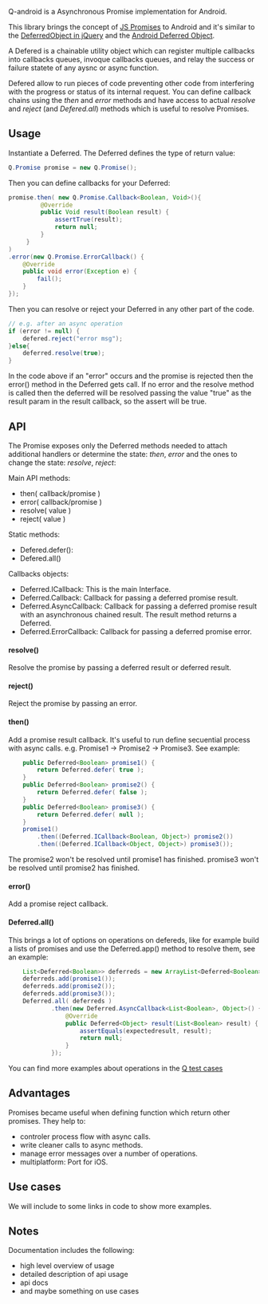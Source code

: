 

Q-android is a Asynchronous Promise implementation for Android.

This library brings the concept of [JS Promises](https://developer.mozilla.org/en-US/docs/Mozilla/JavaScript_code_modules/Promise.jsm/Promise#Constructor) to Android and it's similar to the [DeferredObject in jQuery](http://api.jquery.com/category/deferred-object/) and the [Android Deferred Object](https://github.com/CodeAndMagic/android-deferred-object).

A Defered is a chainable utility object which can register multiple callbacks into callbacks queues, invoque callbacks queues, and relay the success or failure statete of any aysnc or async function. 

Defered allow to run pieces of code preventing other code from interfering with the progress or status of its internal request. You can define callback chains using the *then* and *error* methods and have access to actual *resolve* and  *reject* (and *Defered.all*) methods which is useful to resolve Promises.

## Usage

Instantiate a Deferred. The Deferred defines the type of return value:
```java
Q.Promise promise = new Q.Promise();
```
Then you can define callbacks for your Deferred: 
```java        
promise.then( new Q.Promise.Callback<Boolean, Void>(){
         @Override
         public Void result(Boolean result) {
             assertTrue(result);
             return null;
         }
     }
)
.error(new Q.Promise.ErrorCallback() {
    @Override
    public void error(Exception e) {
        fail();
    }
});
```
Then you can resolve or reject your Deferred in any other part of the code.
```java
// e.g. after an async operation
if (error != null) {
    defered.reject("error msg");
}else{
    deferred.resolve(true);
}
```
In the code above if an "error" occurs and the promise is rejected then the error() method in the Deferred gets call. If no error and the resolve method is called then the deferred will be resolved passing the value "true" as the result param in the result callback, so the assert will be true.

## API
The Promise exposes only the Deferred methods needed to attach additional handlers or determine the state: *then*, *error* and the ones to change the state: *resolve*, *reject*:

Main API methods:
* then( callback/promise )
* error( callback/promise )
* resolve( value )
* reject( value )

Static methods:
* Defered.defer(): 
* Defered.all()

Callbacks objects:
* Deferred.ICallback: This is the main Interface.
* Deferred.Callback: Callback for passing a deferred promise result.
* Deferred.AsyncCallback: Callback for passing a deferred promise result with an asynchronous chained result. The result method returns a Deferred.
* Deferred.ErrorCallback: Callback for passing a deferred promise error. 

#### resolve()
Resolve the promise by passing a deferred result or deferred result.

#### reject()
Reject the promise by passing an error.

#### then()
Add a promise result callback. It's useful to run define secuential process with async calls. e.g. Promise1 -> Promise2 -> Promise3. See example: 
```java
    public Deferred<Boolean> promise1() {
        return Deferred.defer( true );
    }
    public Deferred<Boolean> promise2() {
        return Deferred.defer( false );
    }
    public Deferred<Boolean> promise3() { 
        return Deferred.defer( null );
    }
    promise1()
        .then((Deferred.ICallback<Boolean, Object>) promise2())
        .then((Deferred.ICallback<Object, Object>) promise3());    
```
The promise2 won't be resolved until promise1 has finished. promise3 won't be resolved until promise2 has finished.

#### error()
Add a promise reject callback.

#### Deferred.all()
This brings a lot of options on operations on defereds, like for example build a lists of promises and use the Deferred.app() method to resolve them, see an example:
```java
    List<Deferred<Boolean>> deferreds = new ArrayList<Deferred<Boolean>>();
    deferreds.add(promise1());
    deferreds.add(promise2());
    deferreds.add(promise3());
    Deferred.all( deferreds )
            .then(new Deferred.AsyncCallback<List<Boolean>, Object>() {
                @Override
                public Deferred<Object> result(List<Boolean> result) {
                    assertEquals(expectedresult, result);
                    return null;
                }
            });
```

You can find more examples about operations in the [Q test cases](https://github.com/innerfunction/Q-android/tree/master/src/androidTest/java/q/innerfunction/com/test)

## Advantages
Promises became useful when defining function which return other promises. They help to:
* controler process flow with async calls.
* write cleaner calls to async methods. 
* manage error messages over a number of operations.
* multiplatform: Port for iOS.

## Use cases
We will include to some links in code to show more examples.

## Notes
Documentation includes the following:
* high level overview of usage
* detailed description of api usage
* api docs
* and maybe something on use cases
